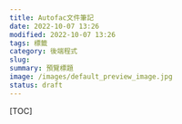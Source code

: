 ```yaml
---
title: Autofac文件筆記
date: 2022-10-07 13:26
modified: 2022-10-07 13:26
tags: 標籤
category: 後端程式
slug:
summary: 預覽標題
image: /images/default_preview_image.jpg
status: draft
---
```


[TOC]